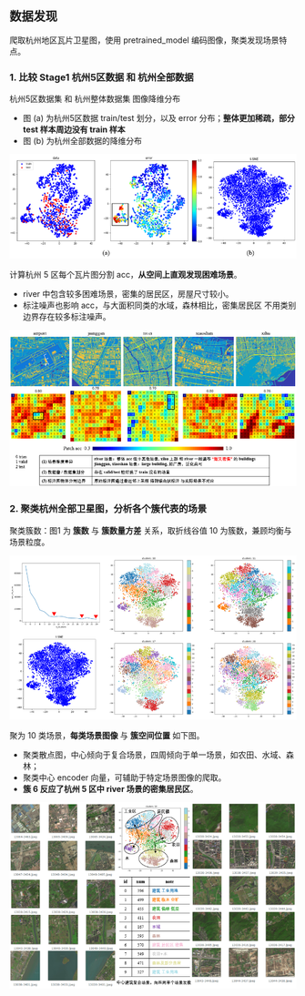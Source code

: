 
## 数据发现

爬取杭州地区瓦片卫星图，使用 pretrained_model 编码图像，聚类发现场景特点。

### 1. 比较 Stage1 杭州5区数据 和 杭州全部数据

杭州5区数据集 和 杭州整体数据集 图像降维分布

- 图 (a) 为杭州5区数据 train/test 划分，以及 error 分布；**整体更加稀疏，部分 test 样本周边没有 train 样本**
- 图 (b) 为杭州全部数据的降维分布

<p align="center">
<img src="../assets/数据集比较.png">
</p>

计算杭州 5 区每个瓦片图分割 acc，**从空间上直观发现困难场景**。

- river 中包含较多困难场景，密集的居民区，房屋尺寸较小。
- 标注噪声也影响 acc，与大面积同类的水域，森林相比，密集居民区 不用类别边界存在较多标注噪声。

<p align="center">
<img src="../assets/空间难度.png">
</p>

### 2. 聚类杭州全部卫星图，分析各个簇代表的场景

聚类簇数：图1 为 **簇数** 与 **簇数量方差** 关系，取折线谷值 10 为簇数，兼顾均衡与场景粒度。

<p align="center">
<img src="../assets/数据聚类.png">
</p>

聚为 10 类场景，**每类场景图像** 与 **簇空间位置** 如下图。

- 聚类散点图，中心倾向于复合场景，四周倾向于单一场景，如农田、水域、森林；
- 聚类中心 encoder 向量，可辅助于特定场景图像的爬取。
- **簇 6 反应了杭州 5 区中 river 场景的密集居民区**。

<p align="center">
<img src="../assets/场景聚类.png">
</p>

